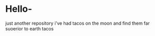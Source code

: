 # Hello-
just another repository
i've had tacos on the moon and find them far suoerior to earth tacos
